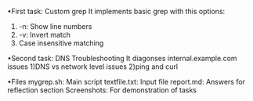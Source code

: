 •First task: Custom grep 
It implements basic grep with this options: 
1) -n: Show line numbers 
2) -v: Invert match 
3) Case insensitive matching 

•Second task: DNS Troubleshooting 
It diagonses internal.example.com issues 
1)DNS vs network level issues 
2)ping and curl 

•Files 
mygrep.sh: Main script 
textfile.txt: Input file 
report.md: Answers for reflection section 
Screenshots: For demonstration of tasks
